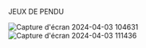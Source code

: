 JEUX DE PENDU



![Capture d'écran 2024-04-03 104631](https://github.com/mohars25/pendu/assets/162590718/1496cd41-b33e-4020-aef9-28b3b7bd13d2)
![Capture d'écran 2024-04-03 111436](https://github.com/mohars25/pendu/assets/162590718/a8a22599-33ad-4044-bd5f-a77409b86f9b)
